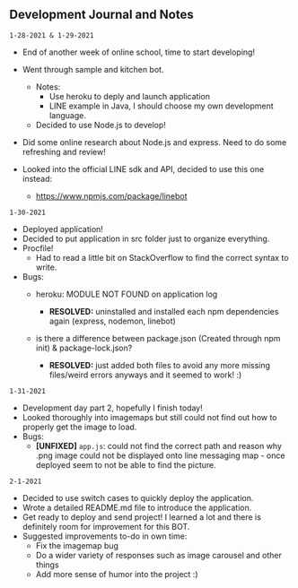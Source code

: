 
## Development Journal and Notes

`1-28-2021 & 1-29-2021`
- End of another week of online school, time to start developing!
- Went through sample and kitchen bot.
    - Notes:
        - Use heroku to deply and launch application
        - LINE example in Java, I should choose my own development language.
    - Decided to use Node.js to develop!

- Did some online research about Node.js and express. Need to do some refreshing and review!
- Looked into the official LINE sdk and API, decided to use this one instead:
    - https://www.npmjs.com/package/linebot

`1-30-2021`
- Deployed application!
- Decided to put application in src folder just to organize everything.
- Procfile!
    - Had to read a little bit on StackOverflow to find the correct syntax to write.
- Bugs:
    - heroku: MODULE NOT FOUND on application log
        - **RESOLVED:** uninstalled and installed each npm dependencies again (express, nodemon, linebot)

    - is there a difference between package.json (Created through npm init) & package-lock.json?
        - **RESOLVED:** just added both files to avoid any more missing files/weird errors anyways and
              it seemed to work! :)

`1-31-2021`
- Development day part 2, hopefully I finish today!
- Looked thoroughly into imagemaps but still could not find out how to properly get the image to load.
- Bugs:
    - **[UNFIXED]** `app.js`: could not find the correct path and reason why .png image could not be
    displayed onto line messaging map - once deployed seem to not be able to find the picture.

`2-1-2021`
- Decided to use switch cases to quickly deploy the application.
- Wrote a detailed README.md file to introduce the application.
- Get ready to deploy and send project! I learned a lot and there is definitely room for improvement for this BOT.
- Suggested improvements to-do in own time:
    - Fix the imagemap bug
    - Do a wider variety of responses such as image carousel and other things
    - Add more sense of humor into the project :)

